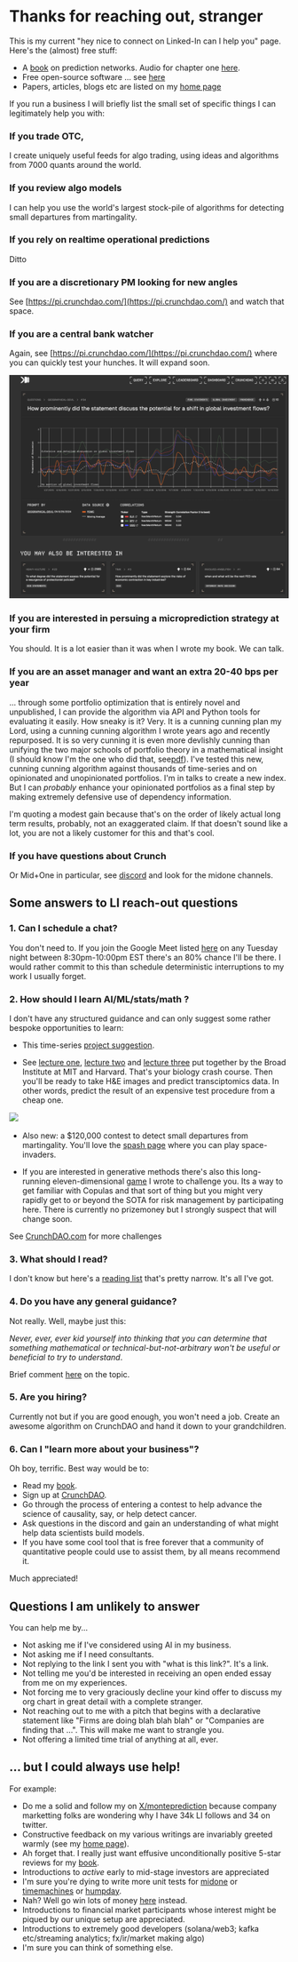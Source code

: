 
# Thanks for reaching out, stranger
This is my current "hey nice to connect on Linked-In can I help you" page. Here's the (almost) free stuff:

- A [book](https://mitpress.mit.edu/9780262047326/microprediction/) on prediction networks. Audio for chapter one [here](https://github.com/microprediction/building_an_open_ai_network/blob/main/docs/assets/audio/Microprediction_Chapter_1.mp3).
- Free open-source software ... see [here](https://github.com/microprediction)
- Papers, articles, blogs etc are listed on my [home page](https://github.com/microprediction/home)

If you run a business I will briefly list the small set of specific things I can legitimately help you with:

### If you trade OTC, 

I create uniquely useful feeds for algo trading, using ideas and algorithms from 7000 quants around the world. 
 
### If you review algo models
I can help you use the world's largest stock-pile of algorithms for detecting small departures from martingality. 

### If you rely on realtime operational predictions
Ditto 

### If you are a discretionary PM looking for new angles
See [https://pi.crunchdao.com/](https://pi.crunchdao.com/) and watch that space. 

### If you are a central bank watcher 
Again, see [https://pi.crunchdao.com/](https://pi.crunchdao.com/) where you can quickly test your hunches. It will expand soon. 

![](https://github.com/microprediction/monteprediction/blob/main/pi_example.png)

### If you are interested in persuing a microprediction strategy at your firm
You should. It is a lot easier than it was when I wrote my book. We can talk. 

### If you are an asset manager and want an extra 20-40 bps per year
... through some portfolio optimization that is entirely novel and unpublished, I can provide the algorithm via API and Python tools for evaluating it easily. How sneaky is it? Very. It is a cunning cunning plan my Lord, using a cunning cunning algorithm I wrote years ago and recently repurposed. It is so very cunning it is even more devlishly cunning than unifying the two major schools of portfolio theory in a mathematical insight (I should know I'm the one who did that, see[pdf](https://arxiv.org/abs/2411.05807)). I've tested this new, cunning cunning algorithm against thousands of time-series and on opinionated and unopinionated portfolios. I'm in talks to create a new index. But I can *probably* enhance your opinionated portfolios as a final step by making extremely defensive use of dependency information.   

I'm quoting a modest gain because that's on the order of likely actual long term results, probably, not an exaggerated claim. If that doesn't sound like a lot, you are not a likely customer for this and that's cool. 

### If you have questions about Crunch
Or Mid+One in particular, see [discord](https://discord.gg/NuqJTcYQ2J) and look for the midone channels. 

## Some answers to LI reach-out questions

### 1. Can I schedule a chat? 
You don't need to. If you join the Google Meet listed [here](https://www.linkedin.com/posts/petercotton_the-regular-tuesday-night-open-mic-meeting-for-no-particular-reason-activity-7249114298583519233-Gt8V?utm_source=share&utm_medium=member_desktop) on any Tuesday night between 8:30pm-10:00pm EST there's an 80% chance I'll be there. I would rather commit to this than schedule deterministic interruptions to my work I usually forget.   

### 2. How should I learn AI/ML/stats/math ? 
I don't have any structured guidance and can only suggest some rather bespoke opportunities to learn: 

- This time-series [project suggestion](https://www.linkedin.com/posts/petercotton_timeseries-portfolios-ensembles-activity-7280960637365542912-H1hI/?utm_source=share&utm_medium=member_desktop).

- See [lecture one](https://www.youtube.com/watch?v=9OTvuvr81R0), [lecture two](https://www.youtube.com/watch?v=02SScMdkgY0&t=42s) and [lecture three](https://www.youtube.com/watch?v=wqYTfHe7snk) put together by the Broad Institute at MIT and Harvard. That's your biology crash course. Then you'll be ready to take H&E images and predict transciptomics data. In other words, predict the result of an expensive test procedure from a cheap one. 

![](https://github.com/microprediction/microprediction/blob/master/images/broad.png)

- Also new: a $120,000 contest to detect small departures from martingality. You'll love the [spash page](https://mid-one.crunchdao.com/) where you can play space-invaders. 

- If you are interested in generative methods there's also this long-running eleven-dimensional [game](https://github.com/microprediction/monteprediction_colab_examples/blob/main/monteprediction_entry.ipynb) I wrote to challenge you. Its a way to get familiar with Copulas and that sort of thing but you might very rapidly get to or beyond the SOTA for risk management by participating here. There is currently no prizemoney but I strongly suspect that will change soon. 
 
See [CrunchDAO.com](www.crunchdao.com) for more challenges

### 3. What should I read?
I don't know but here's a [reading list](https://github.com/microprediction/precise/blob/main/LITERATURE.md) that's pretty narrow. It's all I've got. 

### 4. Do you have any general guidance? 
Not really. Well, maybe just this: 

*Never, ever, ever kid yourself into thinking that you can determine that something mathematical or technical-but-not-arbitrary won't be useful or beneficial to try to understand*. 

Brief comment [here](https://www.linkedin.com/posts/petercotton_ai-artificialintelligence-activity-7248460182718935040-kM_X?utm_source=share&utm_medium=member_desktop) on the topic.  

### 5. Are you hiring? 
Currently not but if you are good enough, you won't need a job. Create an awesome algorithm on CrunchDAO and hand it down to your grandchildren. 

### 6. Can I "learn more about your business"?
Oh boy, terrific. Best way would be to:

 - Read my [book](https://www.amazon.com/Microprediction-Building-Open-AI-Network). 
 - Sign up at [CrunchDAO](https://www.crunchdao.com/). 
 - Go through the process of entering a contest to help advance the science of causality, say, or help detect cancer.
 - Ask questions in the discord and gain an understanding of what might help data scientists build models.
 - If you have some cool tool that is free forever that a community of quantitative people could use to assist them, by all means recommend it. 

Much appreciated!

## Questions I am unlikely to answer
You can help me by...
- Not asking me if I've considered using AI in my business. 
- Not asking me if I need consultants.
- Not replying to the link I sent you with "what is this link?".  It's a link.
- Not telling me you'd be interested in receiving an open ended essay from me on my experiences.  
- Not forcing me to very graciously decline your kind offer to discuss my org chart in great detail with a complete stranger. 
- Not reaching out to me with a pitch that begins with a declarative statement like "Firms are doing blah blah blah" or "Companies are finding that ...". This will make me want to strangle you. 
- Not offering a limited time trial of anything at all, ever. 

## ... but I could always use help!  
For example:

- Do me a solid and follow my on [X/monteprediction](https://x.com/monteprediction) because company marketting folks are wondering why I have 34k LI follows and 34 on twitter. 
- Constructive feedback on my various writings are invariably greeted warmly (see my [home page](https://github.com/microprediction/home)).
- Ah forget that. I really just want effusive unconditionally positive 5-star reviews for my [book](https://www.amazon.com/Microprediction-Building-Open-AI-Network/dp/0262047322).
- Introductions to *active* early to mid-stage investors are appreciated
- I'm sure you're dying to write more unit tests for [midone](https://github.com/microprediction/midone) or [timemachines](https://github.com/microprediction/timemachines) or [humpday](https://github.com/microprediction/humpday).
- Nah? Well go win lots of money [here](https://www.crunchdao.com/) instead.  
- Introductions to financial market participants whose interest might be piqued by our unique setup are appreciated. 
- Introductions to extremely good developers (solana/web3; kafka etc/streaming analytics; fx/ir/market making algo)
- I'm sure you can think of something else. 
  





